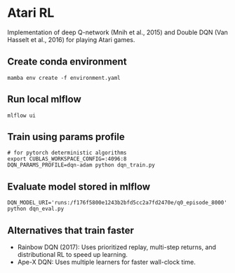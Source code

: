 # Atari RL
Implementation of deep Q-network (Mnih et al., 2015) and Double DQN (Van Hasselt et al., 2016)
for playing Atari games.

## Create conda environment
```shell
mamba env create -f environment.yaml
```

## Run local mlflow
```shell
mlflow ui
```

## Train using params profile
```adam
# for pytorch deterministic algorithms
export CUBLAS_WORKSPACE_CONFIG=:4096:8
DQN_PARAMS_PROFILE=dqn-adam python dqn_train.py
```

## Evaluate model stored in mlflow
```shell
DQN_MODEL_URI='runs:/f176f5800e1243b2bfd5cc2a7fd2470e/q0_episode_8000' python dqn_eval.py
```

## Alternatives that train faster
- Rainbow DQN (2017): Uses prioritized replay, multi-step returns,
  and distributional RL to speed up learning.
- Ape-X DQN: Uses multiple learners for faster wall-clock time.
